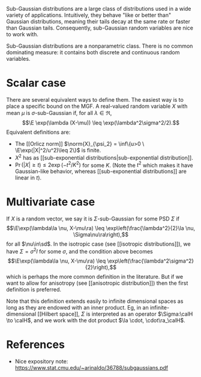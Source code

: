 
Sub-Gaussian distributions are a large class of distributions used in a wide variety of applications. Intuitively, they behave "like or better than" Gaussian distributions, meaning their tails decay at the same rate or faster than Gaussian tails. Consequently, sub-Gaussian random variables are nice to work with. 

Sub-Gaussian distributions are a nonparametric class. There is no common dominating measure: it contains both discrete and continuous random variables. 

# Scalar case

There are several equivalent ways to define them. The easiest way is to place a specific bound on the MGF. A real-valued random variable $X$ with mean $\mu$ is $\sigma$-sub-Gaussian if, for all $\lambda\in\Re$, 
$$\E \exp(\lambda (X-\mu)) \leq \exp(\lambda^2\sigma^2/2).$$
Equivalent definitions are: 
- The [[Orlicz norm]] $\norm{X}_{\psi_2} = \inf\{u>0 \ \E\exp(|X|^2/u^2)\leq 2\}$ is finite. 
- $X^2$ has as [[sub-exponential distributions|sub-exponential distribution]]. 
- $\Pr(|X|\geq t)\leq 2\exp(-t^2/K^2)$ for some $K$. (Note the $t^2$ which makes it have Gaussian-like behavior, whereas [[sub-exponential distributions]] are linear in $t$).

# Multivariate case 

If $X$ is a random vector, we say it is $\Sigma$-sub-Gaussian for some PSD $\Sigma$ if $$\E\exp(\lambda\la \nu, X-\mu\ra) \leq \exp\left(\frac{\lambda^2}{2}\la \nu, \Sigma\nu\ra\right),$$ for all $\nu\in\sd$. In the isotropic case (see [[isotropic distributions]]), we have $\Sigma = \sigma^2 I$ for some $\sigma$, and the condition above becomes 
$$\E\exp(\lambda\la \nu, X-\mu\ra) \leq \exp\left(\frac{\lambda^2\sigma^2}{2}\right),$$
which is perhaps the more common definition in the literature. But if we want to allow for anisotropy (see [[anisotropic distribution]]) then the first definition is preferred. 

Note that this definition extends easily to infinite dimensional spaces as long as they are endowed with an inner product. Eg, in an infinite-dimensional [[Hilbert space]], $\Sigma$ is interpreted as an operator $\Sigma:\calH \to \calH$, and we work with the dot product $\la \cdot, \cdot\ra_\calH$. 



# References 
- Nice expository note: https://www.stat.cmu.edu/~arinaldo/36788/subgaussians.pdf
